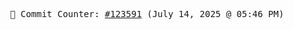 <p align="center">
    <samp>
        📮 Commit Counter: <a href="https://github.com/Javascript-void0/Javascript-void0/commits/main">#123591</a> (July 14, 2025 @ 05:46 PM)
    </samp>
</p>